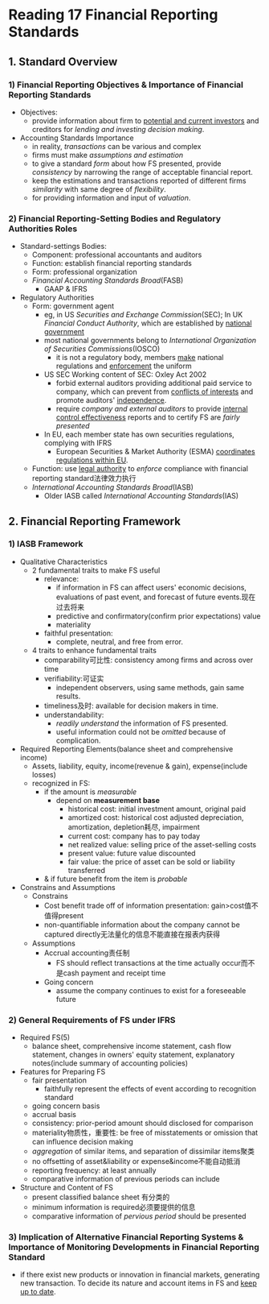 # Reading 17 Financial Reporting Standards

## 1. Standard Overview

### 1) Financial Reporting Objectives & Importance of Financial Reporting Standards

- Objectives:
  - provide information about firm to <u>potential and current investors</u> and creditors for *lending and investing decision making*.
- Accounting Standards Importance
  - in reality, *transactions* can be various and complex
  - firms must make *assumptions and estimation*
  - to give a standard *form* about how FS presented, provide *consistency* by narrowing the range of acceptable financial report.
  - keep the estimations and transactions reported of different firms *similarity* with same degree of *flexibility*.
  - for providing information and input of *valuation*.

### 2) Financial Reporting-Setting Bodies and Regulatory Authorities Roles

- Standard-settings Bodies:
  - Component: professional accountants and auditors
  - Function: establish financial reporting standards
  - Form: professional organization
  - *Financial Accounting Standards Broad*(FASB) 
    - GAAP & IFRS
- Regulatory Authorities
  - Form: government agent
    - eg, in US *Securities and Exchange Commission*(SEC); In UK *Financial Conduct Authority*, which are established by <u>national government</u>
    - most national governments belong to *International Organization of Securities Commissions*(IOSCO)
      - it is not a regulatory body, members <u>make</u> national regulations and <u>enforcement</u> the uniform
    - US SEC Working content of SEC: Oxley Act 2002
      - forbid external auditors providing additional paid service to company, which can prevent from <u>conflicts of interests</u> and promote auditors' <u>independence</u>.
      - require *company and external auditors* to provide <u>internal control effectiveness</u> reports and to certify FS are *fairly presented*
    - In EU, each member state has own securities regulations, complying with IFRS
      - European Securities & Market Authority (ESMA) <u>coordinates regulations within EU</u>.
  - Function: use <u>legal authority</u> to *enforce* compliance with financial reporting standard法律效力执行
  - *International Accounting Standards Broad*(IASB)
    - Older IASB called *International Accounting Standards*(IAS)

## 2. Financial Reporting Framework

### 1) IASB Framework

- Qualitative Characteristics
  - 2 fundamental traits to make FS useful
    - relevance:
      - if information in FS can affect users' economic decisions, evaluations of past event, and forecast of future events.现在过去将来
      - predictive and confirmatory(confirm prior expectations) value
      - materiality
    - faithful presentation: 
      - complete, neutral, and free from error.
  - 4 traits to enhance fundamental traits
    - comparability可比性: consistency among firms and across over time
    - verifiability:可证实
      - independent observers, using same methods, gain same results.
    - timeliness及时: available for decision makers in time.
    - understandability: 
      - *readily understand* the information of FS presented.
      - useful information could not be *omitted* because of complication.
- Required Reporting Elements(balance sheet and comprehensive income)
  - Assets, liability, equity, income(revenue & gain), expense(include losses)
  - recognized in FS: 
    - if the amount is *measurable*
      - depend on **measurement base**
        - historical cost: initial investment amount, original paid
        - amortized cost: historical cost adjusted depreciation, amortization, depletion耗尽, impairment
        - current cost: company has to pay today
        - net realized value: selling price of the asset-selling costs
        - present value: future value discounted
        - fair value: the price of asset can be sold or liability transferred
    - & if future benefit from the item is *probable*
- Constrains and Assumptions
  - Constrains
    - Cost benefit trade off of information presentation: gain>cost值不值得present
    - non-quantifiable information about the company cannot be captured directly无法量化的信息不能直接在报表内获得
  - Assumptions
    - Accrual accounting责任制
      - FS should reflect transactions at the time actually occur而不是cash payment and receipt time
    - Going concern
      - assume the company continues to exist for a foreseeable future

### 2) General Requirements of FS under IFRS

- Required FS(5)
  - balance sheet, comprehensive income statement, cash flow statement, changes in owners' equity statement, explanatory notes(include summary of accounting policies)
- Features for Preparing FS
  - fair presentation
    - faithfully represent the effects of event according to recognition standard
  - going concern basis
  - accrual basis
  - consistency: prior-period amount should disclosed for comparison
  - materiality物质性，重要性: be free of misstatements or omission that can influence decision making
  - *aggregation* of similar items, and separation of dissimilar items聚类
  - no offsetting of asset&liability or expense&income不能自动抵消
  - reporting frequency: at least annually
  - comparative information of previous periods can include
- Structure and Content of FS
  - present classified balance sheet 有分类的
  - minimum information is required必须要提供的信息
  - comparative information of *pervious period* should be presented

### 3) Implication of Alternative Financial Reporting Systems & Importance of Monitoring Developments in Financial Reporting Standard

- if there exist new products or innovation in financial markets, generating new transaction. To decide its nature and account items in FS and <u>keep up to date</u>. 
